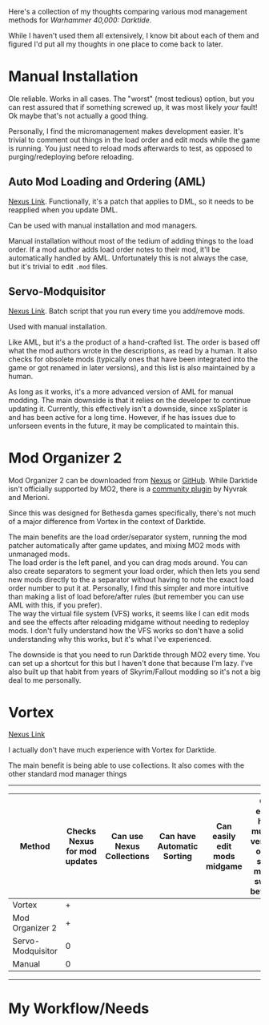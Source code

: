 Here's a collection of my thoughts comparing various mod management methods for *Warhammer 40,000: Darktide*.

While I haven't used them all extensively, I know bit about each of them and figured I'd put all my thoughts in one place to come back to later.

# Manual Installation
Ole reliable. Works in all cases. The "worst" (most tedious) option, but you can rest assured that if something screwed up, it was most likely *your* fault! Ok maybe that's not actually a good thing.

Personally, I find the micromanagement makes development easier. It's trivial to comment out things in the load order and edit mods while the game is running. You just need to reload mods afterwards to test, as opposed to purging/redeploying before reloading.

## Auto Mod Loading and Ordering (AML)
[Nexus Link](https://www.nexusmods.com/warhammer40kdarktide/mods/246). Functionally, it's a patch that applies to DML, so it needs to be reapplied when you update DML.

Can be used with manual installation and mod managers.

Manual installation without most of the tedium of adding things to the load order. If a mod author adds load order notes to their mod, it'll be automatically handled by AML. Unfortunately this is not always the case, but it's trivial to edit `.mod` files.

## Servo-Modquisitor
[Nexus Link](https://www.nexusmods.com/warhammer40kdarktide/mods/139). Batch script that you run every time you add/remove mods.

Used with manual installation.

Like AML, but it's a the product of a hand-crafted list. The order is based off what the mod authors wrote in the descriptions, as read by a human. It also checks for obsolete mods (typically ones that have been integrated into the game or got renamed in later versions), and this list is also maintained by a human.

As long as it works, it's a more advanced version of AML for manual modding. The main downside is that it relies on the developer to continue updating it. Currently, this effectively isn't a downside, since xsSplater is and has been active for a long time. However, if he has issues due to unforseen events in the future, it may be complicated to maintain this.

# Mod Organizer 2
Mod Organizer 2 can be downloaded from [Nexus](https://www.nexusmods.com/skyrimspecialedition/mods/6194) or [GitHub](https://github.com/ModOrganizer2/modorganizer/releases/latest). While Darktide isn't officially supported by MO2, there is a [community plugin](https://www.nexusmods.com/warhammer40kdarktide/mods/492) by Nyvrak and Merioni. 

Since this was designed for Bethesda games specifically, there's not much of a major difference from Vortex in the context of Darktide. 

The main benefits are the load order/separator system, running the mod patcher automatically after game updates, and mixing MO2 mods with unmanaged mods.  \
The load order is the left panel, and you can drag mods around. You can also create separators to segment your load order, which then lets you send new mods directly to the a separator without having to note the exact load order number to put it at. Personally, I find this simpler and more intuitive than making a list of load before/after rules (but remember you can use AML with this, if you prefer).  \
The way the virtual file system (VFS) works, it seems like I can edit mods and see the effects after reloading midgame without needing to redeploy mods. I don't fully understand how the VFS works so don't have a solid understanding why this works, but it's what I've experienced.

The downside is that you need to run Darktide through MO2 every time. You can set up a shortcut for this but I haven't done that because I'm lazy. I've also built up that habit from years of Skyrim/Fallout modding so it's not a big deal to me personally.

# Vortex
[Nexus Link](https://www.nexusmods.com/site/mods/684)

I actually don't have much experience with Vortex for Darktide.

The main benefit is being able to use collections. It also comes with the other standard mod manager things

---

| Method            | Checks Nexus for mod updates | Can use Nexus Collections | Can have Automatic Sorting | Can easily edit mods midgame | Can easily have multiple versions of the same mod to switch between | Can separate have seperate copies of files to selectively overwrite | Will continue to function if the original developer dies | 
|-------------------|------------------------------|---|---|---|---|---|---|
| Vortex            | +                            |   |   |   |   |   |   |
| Mod Organizer 2   |  +                           |   |   |   |   |   |   |
| Servo-Modquisitor |  0                           |   |   |   |   |   |   |
| Manual            |  0                           |   |   |   |   |   |   |

---

# My Workflow/Needs

